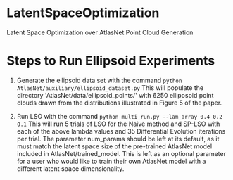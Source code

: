 # LatentSpaceOptimization
Latent Space Optimization over AtlasNet Point Cloud Generation

# Steps to Run Ellipsoid Experiments
1. Generate the ellipsoid data set with the command
`python AtlasNet/auxiliary/ellipsoid_dataset.py`
This will populate the directory 'AtlasNet/data/ellipsoid_points/' with 6250 elliposoid point clouds drawn from the distributions illustrated in Figure 5 of the paper. 

2. Run LSO with the command
`python multi_run.py --lam_array 0.4 0.2 0.1`
This will run 5 trials of LSO for the Naive method and SP-LSO with each of the above lambda values and 35 Differential Evolution iterations per trial. The parameter num_params should be left at its default, as it must match the latent space size of the pre-trained AtlasNet model included in AtlasNet/trained_model. This is left as an optional parameter for a user who would like to train their own AtlasNet model with a different latent space dimensionality.
